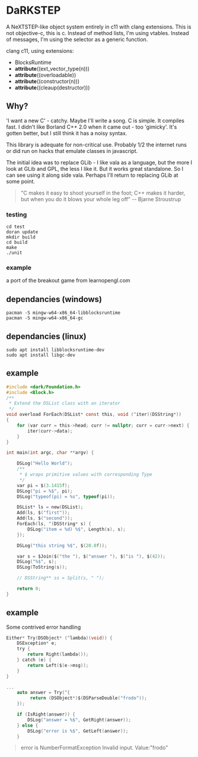 # DaRKSTEP

A NeXTSTEP-like object system entirely in c11 with clang extensions. This is not objective-c, this is c. Instead of method lists, I'm using vtables. Instead of messages, I'm using the selector as a generic function.

clang c11, using extensions:
* BlocksRuntime
* __attribute__((ext_vector_type(n)))
* __attribute__((overloadable))
* __attribute__((constructor(n)))
* __attribute__((cleaup(destructor)))

## Why?
'I want a new C' - catchy. Maybe I'll write a song. C is simple. It compiles fast. I didn't like Borland C++ 2.0 when it came out - too 'gimicky'. It's gotten better, but I still think it has a noisy syntax. 

This library is adequate for non-critical use. Probably 1/2 the internet runs or did run on hacks that emulate classes in javascript.

The initial idea was to replace GLib - I like vala as a language, but the more I look at GLib and GPL, the less I like it. But it works great standalone. So I can see using it along side vala. Perhaps I'll return to replacing GLib at some point.

> "C makes it easy to shoot yourself in the foot; C++ makes it harder, but when you do it blows your whole leg off" -- Bjarne Stroustrup




### testing

    cd test
    doran update
    mkdir build
    cd build
    make
    ./unit

### example
a port of the breakout game from learnopengl.com

## dependancies (windows)
    pacman -S mingw-w64-x86_64-libblocksruntime
    pacman -S mingw-w64-x86_64-gc

## dependancies (linux)
    sudo apt install libblocksruntime-dev
    sudo apt install libgc-dev

## example
```c
#include <dark/Foundation.h>
#include <Block.h>
/**
 * Extend the DSList class with an iterator
 */
void overload ForEach(DSList* const this, void (^iter)(DSString*))
{
    for (var curr = this->head; curr != nullptr; curr = curr->next) {
        iter(curr->data);
    }
}

int main(int argc, char **argv) {

    DSLog("Hello World");
    /**
     * $ wraps primitive values with corresponding Type
     */
    var pi = $(3.1415f);
    DSLog("pi = %$", pi);
    DSLog("typeof(pi) = %s", typeof(pi));

    DSList* ls = new(DSList);
    Add(ls, $("first"));
    Add(ls, $("second"));
    ForEach(ls, ^(DSString* s) {
        DSLog("item = %d) %$", Length(s), s);
    });

    DSLog("this string %$", $(20.0f));

    var s = $Join($("the "), $("answer "), $("is "), $(42));
    DSLog("%$", s);
    DSLog(ToString(s));

    // DSString** ss = Split(s, " ");

    return 0;
}


```

## example
Some contrived error handling

```c
Either* Try(DSObject* (^lambda)(void)) {
    DSException* e;
    try {
        return Right(lambda());
    } catch (e) {
        return Left($(e->msg));
    }
}

...
    auto answer = Try(^{
         return (DSObject*)$(DSParseDouble("frodo")); 
    });

    if (IsRight(answer)) {
        DSLog("answer = %$", GetRight(answer));
    } else {
        DSLog("error is %$", GetLeft(answer));
    }

```

> error is NumberFormatException Invalid input. Value:"frodo"